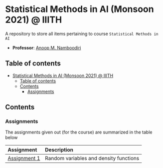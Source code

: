 # Statistical Methods in AI (Monsoon 2021) @ IIITH

A repository to store all items pertaining to course `Statistical Methods in AI`

- **Professor**: [Anoop M. Namboodiri](https://faculty.iiit.ac.in/~anoop/)

## Table of contents

- [Statistical Methods in AI (Monsoon 2021) @ IIITH](#statistical-methods-in-ai-monsoon-2021--iiith)
    - [Table of contents](#table-of-contents)
    - [Contents](#contents)
        - [Assignments](#assignments)

## Contents

### Assignments

The assignments given out (for the course) are summarized in the table below

| Assignment | Description |
| :--- | :---- |
| [Assignment 1](./Assignments/Assignment%201/README.md) | Random variables and density functions |
